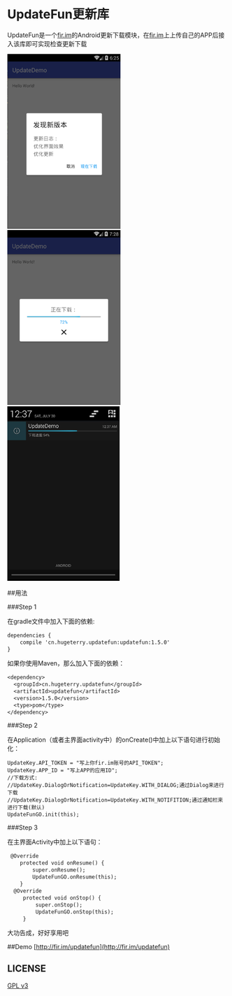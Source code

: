# UpdateFun更新库

UpdateFun是一个[fir.im](http://fir.im/)的Android更新下载模块，在[fir.im](http://fir.im/)上上传自己的APP后接入该库即可实现检查更新下载

<img src="showUI/1.png" height="400"/>
<img src="showUI/2.png" height="400"/>
<img src="showUI/3.png" height="400"/>


##用法

###Step 1

在gradle文件中加入下面的依赖:

```
dependencies {
    compile 'cn.hugeterry.updatefun:updatefun:1.5.0'
}
```

如果你使用Maven，那么加入下面的依赖：

```
<dependency>
  <groupId>cn.hugeterry.updatefun</groupId>
  <artifactId>updatefun</artifactId>
  <version>1.5.0</version>
  <type>pom</type>
</dependency>
```

###Step 2

在Application（或者主界面activity中）的onCreate()中加上以下语句进行初始化：

```
UpdateKey.API_TOKEN = "写上你fir.im账号的API_TOKEN";
UpdateKey.APP_ID = "写上APP的应用ID";
//下载方式:
//UpdateKey.DialogOrNotification=UpdateKey.WITH_DIALOG;通过Dialog来进行下载
//UpdateKey.DialogOrNotification=UpdateKey.WITH_NOTIFITION;通过通知栏来进行下载(默认)
UpdateFunGO.init(this);
```

###Step 3

在主界面Activity中加上以下语句：

```
 @Override
    protected void onResume() {
        super.onResume();
        UpdateFunGO.onResume(this);
    }
  @Override
     protected void onStop() {
         super.onStop();
         UpdateFunGO.onStop(this);
     }
```

大功告成，好好享用吧

##Demo
[http://fir.im/updatefun](http://fir.im/updatefun)


## LICENSE

[GPL v3](LICENSE)